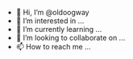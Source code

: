 - 👋 Hi, I’m @oldoogway
- 👀 I’m interested in ...
- 🌱 I’m currently learning ...
- 💞️ I’m looking to collaborate on ...
- 📫 How to reach me ...

<!---
oldoogway/oldoogway is a ✨ special ✨ repository because its `README.md` (this file) appears on your GitHub profile.
You can click the Preview link to take a look at your changes!!!!!!!!!!!!!
--->
